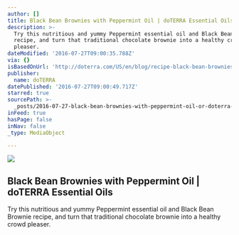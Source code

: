 ```yaml
---
author: []
title: Black Bean Brownies with Peppermint Oil | doTERRA Essential Oils
description: >-
  Try this nutritious and yummy Peppermint essential oil and Black Bean Brownie
  recipe, and turn that traditional chocolate brownie into a healthy crowd
  pleaser.
dateModified: '2016-07-27T09:00:35.788Z'
via: {}
isBasedOnUrl: 'http://doterra.com/US/en/blog/recipe-black-bean-brownies'
publisher:
  name: doTERRA
datePublished: '2016-07-27T09:00:49.717Z'
starred: true
sourcePath: >-
  _posts/2016-07-27-black-bean-brownies-with-peppermint-oil-or-doterra-essential.md
inFeed: true
hasPage: false
inNav: false
_type: MediaObject

---
```

<article style=""><img src="https://imgflo.herokuapp.com/graph/vahj1ThiexotieMo/b30ea9b5124e1ecf31f11605a3386041/noop.jpg?input=http%3A%2F%2Fdoterra.com%2Fmedias%2F1x1-900x900-black-bean-brownies-us-english-web.jpg%3Fcontext%3DbWFzdGVyfHJvb3R8MTM4MTI3fGltYWdlL2pwZWd8aDgxL2hiMi84Nzk4MTgwMTQ3MjMwLmpwZ3wzZTU0Mjc1ZTY5MGYxYTA0OTdhMmQzM2I2ZTJhNjAzMjhjNTUxMzUyMWI1Mzk0NzdhYzkyYjdkNjU4YWVlMDZh" /><h1>Black Bean Brownies with Peppermint Oil | doTERRA Essential Oils</h1><p>Try this nutritious and yummy Peppermint essential oil and Black Bean Brownie recipe, and turn that traditional chocolate brownie into a healthy crowd pleaser.</p></article>